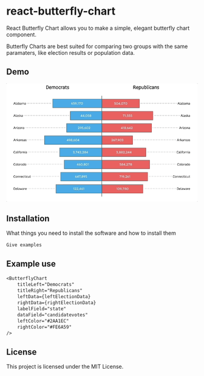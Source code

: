 # react-butterfly-chart

React Butterfly Chart allows you to make a simple, elegant butterfly chart component. 

Butterfly Charts are best suited for comparing two groups with the same paramaters, like election results or population data.

## Demo

![](demo_gif.gif)

## Installation

What things you need to install the software and how to install them

```
Give examples
```

## Example use

```
<ButterflyChart
    titleLeft="Democrats"
    titleRight="Republicans"
    leftData={leftElectionData}
    rightData={rightElectionData}
    labelField="state"
    dataField="candidatevotes"
    leftColor="#2AA1EC" 
    rightColor="#FE6A59"
/>
```


## License

This project is licensed under the MIT License.